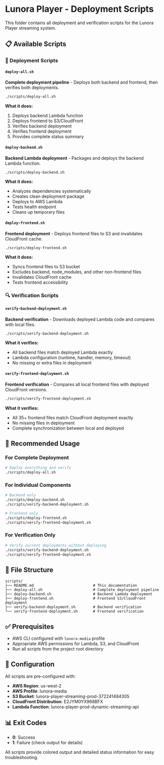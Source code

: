 # Lunora Player - Deployment Scripts

This folder contains all deployment and verification scripts for the Lunora Player streaming system.

## 📋 Available Scripts

### 🚀 Deployment Scripts

#### `deploy-all.sh`
**Complete deployment pipeline** - Deploys both backend and frontend, then verifies both deployments.
```bash
./scripts/deploy-all.sh
```
**What it does:**
1. Deploys backend Lambda function
2. Deploys frontend to S3/CloudFront
3. Verifies backend deployment
4. Verifies frontend deployment
5. Provides complete status summary

#### `deploy-backend.sh`
**Backend Lambda deployment** - Packages and deploys the backend Lambda function.
```bash
./scripts/deploy-backend.sh
```
**What it does:**
- Analyzes dependencies systematically
- Creates clean deployment package
- Deploys to AWS Lambda
- Tests health endpoint
- Cleans up temporary files

#### `deploy-frontend.sh`
**Frontend deployment** - Deploys frontend files to S3 and invalidates CloudFront cache.
```bash
./scripts/deploy-frontend.sh
```
**What it does:**
- Syncs frontend files to S3 bucket
- Excludes backend, node_modules, and other non-frontend files
- Invalidates CloudFront cache
- Tests frontend accessibility

### 🔍 Verification Scripts

#### `verify-backend-deployment.sh`
**Backend verification** - Downloads deployed Lambda code and compares with local files.
```bash
./scripts/verify-backend-deployment.sh
```
**What it verifies:**
- All backend files match deployed Lambda exactly
- Lambda configuration (runtime, handler, memory, timeout)
- No missing or extra files in deployment

#### `verify-frontend-deployment.sh`
**Frontend verification** - Compares all local frontend files with deployed CloudFront versions.
```bash
./scripts/verify-frontend-deployment.sh
```
**What it verifies:**
- All 35+ frontend files match CloudFront deployment exactly
- No missing files in deployment
- Complete synchronization between local and deployed

## 🎯 Recommended Usage

### For Complete Deployment
```bash
# Deploy everything and verify
./scripts/deploy-all.sh
```

### For Individual Components
```bash
# Backend only
./scripts/deploy-backend.sh
./scripts/verify-backend-deployment.sh

# Frontend only
./scripts/deploy-frontend.sh
./scripts/verify-frontend-deployment.sh
```

### For Verification Only
```bash
# Verify current deployments without deploying
./scripts/verify-backend-deployment.sh
./scripts/verify-frontend-deployment.sh
```

## 📁 File Structure

```
scripts/
├── README.md                           # This documentation
├── deploy-all.sh                       # Complete deployment pipeline
├── deploy-backend.sh                   # Backend Lambda deployment
├── deploy-frontend.sh                  # Frontend S3/CloudFront deployment
├── verify-backend-deployment.sh        # Backend verification
└── verify-frontend-deployment.sh       # Frontend verification
```

## ✅ Prerequisites

- AWS CLI configured with `lunora-media` profile
- Appropriate AWS permissions for Lambda, S3, and CloudFront
- Run all scripts from the project root directory

## 🔧 Configuration

All scripts are pre-configured with:
- **AWS Region**: us-west-2
- **AWS Profile**: lunora-media
- **S3 Bucket**: lunora-player-streaming-prod-372241484305
- **CloudFront Distribution**: E2JYM0YX968BFX
- **Lambda Function**: lunora-player-prod-dynamic-streaming-api

## 📊 Exit Codes

- **0**: Success
- **1**: Failure (check output for details)

All scripts provide colored output and detailed status information for easy troubleshooting.

